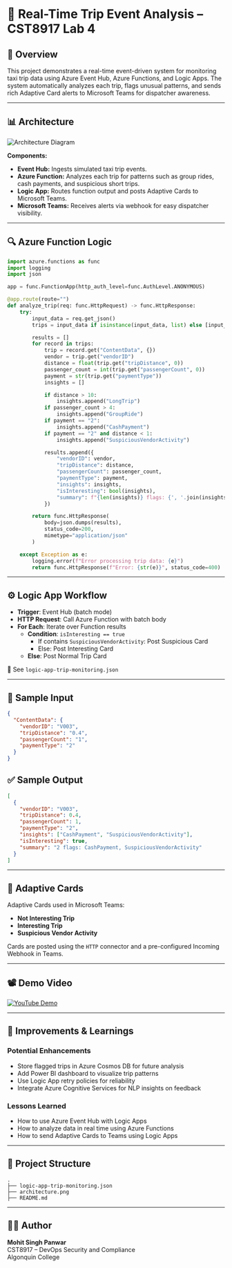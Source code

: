 # 🚕 Real-Time Trip Event Analysis – CST8917 Lab 4

## 📘 Overview

This project demonstrates a real-time event-driven system for monitoring taxi trip data using Azure Event Hub, Azure Functions, and Logic Apps. The system automatically analyzes each trip, flags unusual patterns, and sends rich Adaptive Card alerts to Microsoft Teams for dispatcher awareness.

---

## 📊 Architecture

![Architecture Diagram](./assets/architecture.png)

**Components:**
- **Event Hub:** Ingests simulated taxi trip events.
- **Azure Function:** Analyzes each trip for patterns such as group rides, cash payments, and suspicious short trips.
- **Logic App:** Routes function output and posts Adaptive Cards to Microsoft Teams.
- **Microsoft Teams:** Receives alerts via webhook for easy dispatcher visibility.

---

## 🔍 Azure Function Logic

```python
import azure.functions as func
import logging
import json

app = func.FunctionApp(http_auth_level=func.AuthLevel.ANONYMOUS)

@app.route(route="")
def analyze_trip(req: func.HttpRequest) -> func.HttpResponse:
    try:
        input_data = req.get_json()
        trips = input_data if isinstance(input_data, list) else [input_data]

        results = []
        for record in trips:
            trip = record.get("ContentData", {})
            vendor = trip.get("vendorID")
            distance = float(trip.get("tripDistance", 0))
            passenger_count = int(trip.get("passengerCount", 0))
            payment = str(trip.get("paymentType"))
            insights = []

            if distance > 10:
                insights.append("LongTrip")
            if passenger_count > 4:
                insights.append("GroupRide")
            if payment == "2":
                insights.append("CashPayment")
            if payment == "2" and distance < 1:
                insights.append("SuspiciousVendorActivity")

            results.append({
                "vendorID": vendor,
                "tripDistance": distance,
                "passengerCount": passenger_count,
                "paymentType": payment,
                "insights": insights,
                "isInteresting": bool(insights),
                "summary": f"{len(insights)} flags: {', '.join(insights)}" if insights else "Trip normal"
            })

        return func.HttpResponse(
            body=json.dumps(results),
            status_code=200,
            mimetype="application/json"
        )

    except Exception as e:
        logging.error(f"Error processing trip data: {e}")
        return func.HttpResponse(f"Error: {str(e)}", status_code=400)
```

---

## ⚙️ Logic App Workflow

- **Trigger**: Event Hub (batch mode)
- **HTTP Request**: Call Azure Function with batch body
- **For Each**: Iterate over Function results
  - **Condition**: `isInteresting == true`
    - If contains `SuspiciousVendorActivity`: Post Suspicious Card
    - Else: Post Interesting Card
  - **Else**: Post Normal Trip Card

🔁 See `logic-app-trip-monitoring.json`

---

## 🧪 Sample Input

```json
{
  "ContentData": {
    "vendorID": "V003",
    "tripDistance": "0.4",
    "passengerCount": "1",
    "paymentType": "2"
  }
}
```

## ✅ Sample Output

```json
[
  {
    "vendorID": "V003",
    "tripDistance": 0.4,
    "passengerCount": 1,
    "paymentType": "2",
    "insights": ["CashPayment", "SuspiciousVendorActivity"],
    "isInteresting": true,
    "summary": "2 flags: CashPayment, SuspiciousVendorActivity"
  }
]
```

---

## 💬 Adaptive Cards

Adaptive Cards used in Microsoft Teams:
- **Not Interesting Trip**
- **Interesting Trip**
- **Suspicious Vendor Activity**

Cards are posted using the `HTTP` connector and a pre-configured Incoming Webhook in Teams.

---

## 📽️ Demo Video

[![YouTube Demo](https://img.shields.io/badge/Watch-Demo%20Video-red?logo=youtube)](https://youtu.be/YOUR_VIDEO_LINK)

---

## 🚀 Improvements & Learnings

### Potential Enhancements
- Store flagged trips in Azure Cosmos DB for future analysis
- Add Power BI dashboard to visualize trip patterns
- Use Logic App retry policies for reliability
- Integrate Azure Cognitive Services for NLP insights on feedback

### Lessons Learned
- How to use Azure Event Hub with Logic Apps
- How to analyze data in real time using Azure Functions
- How to send Adaptive Cards to Teams using Logic Apps

---

## 📁 Project Structure

```
.
├── logic-app-trip-monitoring.json
├── architecture.png
├── README.md
```

---

## 👨‍💻 Author

**Mohit Singh Panwar**  
CST8917 – DevOps Security and Compliance  
Algonquin College  

